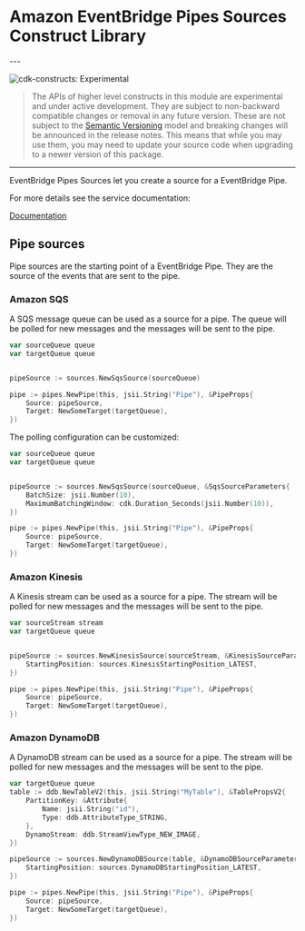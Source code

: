 # Amazon EventBridge Pipes Sources Construct Library

<!--BEGIN STABILITY BANNER-->---


![cdk-constructs: Experimental](https://img.shields.io/badge/cdk--constructs-experimental-important.svg?style=for-the-badge)

> The APIs of higher level constructs in this module are experimental and under active development.
> They are subject to non-backward compatible changes or removal in any future version. These are
> not subject to the [Semantic Versioning](https://semver.org/) model and breaking changes will be
> announced in the release notes. This means that while you may use them, you may need to update
> your source code when upgrading to a newer version of this package.

---
<!--END STABILITY BANNER-->

EventBridge Pipes Sources let you create a source for a EventBridge Pipe.

For more details see the service documentation:

[Documentation](https://docs.aws.amazon.com/eventbridge/latest/userguide/eb-pipes-event-source.html)

## Pipe sources

Pipe sources are the starting point of a EventBridge Pipe. They are the source of the events that are sent to the pipe.

### Amazon SQS

A SQS message queue can be used as a source for a pipe. The queue will be polled for new messages and the messages will be sent to the pipe.

```go
var sourceQueue queue
var targetQueue queue


pipeSource := sources.NewSqsSource(sourceQueue)

pipe := pipes.NewPipe(this, jsii.String("Pipe"), &PipeProps{
	Source: pipeSource,
	Target: NewSomeTarget(targetQueue),
})
```

The polling configuration can be customized:

```go
var sourceQueue queue
var targetQueue queue


pipeSource := sources.NewSqsSource(sourceQueue, &SqsSourceParameters{
	BatchSize: jsii.Number(10),
	MaximumBatchingWindow: cdk.Duration_Seconds(jsii.Number(10)),
})

pipe := pipes.NewPipe(this, jsii.String("Pipe"), &PipeProps{
	Source: pipeSource,
	Target: NewSomeTarget(targetQueue),
})
```

### Amazon Kinesis

A Kinesis stream can be used as a source for a pipe. The stream will be polled for new messages and the messages will be sent to the pipe.

```go
var sourceStream stream
var targetQueue queue


pipeSource := sources.NewKinesisSource(sourceStream, &KinesisSourceParameters{
	StartingPosition: sources.KinesisStartingPosition_LATEST,
})

pipe := pipes.NewPipe(this, jsii.String("Pipe"), &PipeProps{
	Source: pipeSource,
	Target: NewSomeTarget(targetQueue),
})
```

### Amazon DynamoDB

A DynamoDB stream can be used as a source for a pipe. The stream will be polled for new messages and the messages will be sent to the pipe.

```go
var targetQueue queue
table := ddb.NewTableV2(this, jsii.String("MyTable"), &TablePropsV2{
	PartitionKey: &Attribute{
		Name: jsii.String("id"),
		Type: ddb.AttributeType_STRING,
	},
	DynamoStream: ddb.StreamViewType_NEW_IMAGE,
})

pipeSource := sources.NewDynamoDBSource(table, &DynamoDBSourceParameters{
	StartingPosition: sources.DynamoDBStartingPosition_LATEST,
})

pipe := pipes.NewPipe(this, jsii.String("Pipe"), &PipeProps{
	Source: pipeSource,
	Target: NewSomeTarget(targetQueue),
})
```
